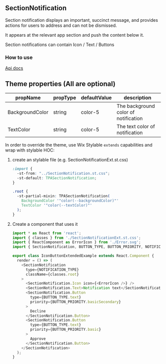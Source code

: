 ## SectionNotification
Section notification displays an important, succinct message, and provides actions for users to address and can not be dismissed.

It appears at the relevant app section and push the content below it.

Section notifications can contain Icon / Text / Buttons

### How to use

[Api docs](https://wix-wix-ui-tpa.surge.sh/?path=//story/components--sectionnotification)

## Theme properties (All are optional)

| propName         | propType | defaultValue                     | description                            |
|------------------|----------|----------------------------------|----------------------------------------|
| BackgroundColor  | string   | color-5                          | The background color of notification   |
| TextColor        | string   | color-5                          | The text color of notification         |

In order to override the theme, use Wix Stylable `extends` capabilities and wrap with stylable HOC:

1. create an stylable file (e.g. SectionNotificationExt.st.css)
    ``` css
    :import {
      -st-from: "../SectionNotification.st.css";
      -st-default: TPASectionNotification;
    }

    .root {
      -st-partial-mixin: TPASectionNotification(
        BackgroundColor '"color(--backgroundColor)"'
        TextColor '"color(--textColor)"'
      );
    }
    ```

2. Create a component that uses it
    ``` javascript
    import * as React from 'react';
    import { classes } from './SectionNotificationExt.st.css';
    import { ReactComponent as ErrorIcon } from './Error.svg';
    import { SectionNotification, BUTTON_TYPE, BUTTON_PRIORITY, NOTIFICATION_TYPE } from 'wix-ui-tpa/SectionNotification';

    export class IconButtonExtendedExample extends React.Component {
      render = () => (
        <SectionNotification
          type={NOTIFICATION_TYPE}
          className={classes.root}
        >
          <SectionNotification.Icon icon={<ErrorIcon />} />
          <SectionNotification.Text>Notification text</SectionNotification.Text>
          <SectionNotification.Button
            type={BUTTON_TYPE.text}
            priority={BUTTON_PRIORITY.basicSecondary}
          >
            Decline
          </SectionNotification.Button>
          <SectionNotification.Button
            type={BUTTON_TYPE.text}
            priority={BUTTON_PRIORITY.basic}
          >
            Approve
          </SectionNotification.Button>
        </SectionNotification>
      );
    }
    ```
